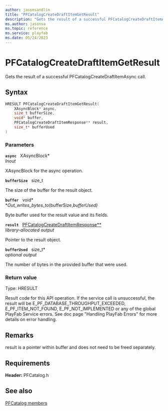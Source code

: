 ```yaml
---
author: jasonsandlin
title: "PFCatalogCreateDraftItemGetResult"
description: "Gets the result of a successful PFCatalogCreateDraftItemAsync call."
ms.author: jasonsa
ms.topic: reference
ms.service: playfab
ms.date: 05/24/2023
---
```


# PFCatalogCreateDraftItemGetResult  

Gets the result of a successful PFCatalogCreateDraftItemAsync call.  

## Syntax  
  
```cpp
HRESULT PFCatalogCreateDraftItemGetResult(  
    XAsyncBlock* async,  
    size_t bufferSize,  
    void* buffer,  
    PFCatalogCreateDraftItemResponse** result,  
    size_t* bufferUsed  
)  
```  
  
### Parameters  
  
**`async`** &nbsp; XAsyncBlock*  
*_Inout_*  
  
XAsyncBlock for the async operation.  
  
**`bufferSize`** &nbsp; size_t  
  
The size of the buffer for the result object.  
  
**`buffer`** &nbsp; void*  
*_Out_writes_bytes_to_(bufferSize,*bufferUsed)*  
  
Byte buffer used for the result value and its fields.  
  
**`result`** &nbsp; [PFCatalogCreateDraftItemResponse**](../../pfcatalogtypes/structs/pfcatalogcreatedraftitemresponse.md)  
*library-allocated output*  
  
Pointer to the result object.  
  
**`bufferUsed`** &nbsp; size_t*  
*optional output*  
  
The number of bytes in the provided buffer that were used.  
  
  
### Return value
Type: HRESULT
  
Result code for this API operation. If the service call is unsuccessful, the result will be E_PF_DATABASE_THROUGHPUT_EXCEEDED, E_PF_ITEM_NOT_FOUND, E_PF_NOT_IMPLEMENTED or any of the global PlayFab Service errors. See doc page "Handling PlayFab Errors" for more details on error handling.
  
## Remarks  
  
result is a pointer within buffer and does not need to be freed separately.
  
## Requirements  
  
**Header:** PFCatalog.h
  
## See also  
[PFCatalog members](../pfcatalog_members.md)  

  
  
